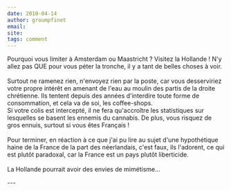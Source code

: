 ```yaml
---
date: 2010-04-14
author: groumpfinet
email: 
site: 
tags: comment
---
```


<p>Pourquoi vous limiter à Amsterdam ou Maastricht ? Visitez la Hollande ! N'y allez pas QUE pour vous péter la tronche, il y a tant de belles choses à voir.<br />
<br />
Surtout ne ramenez rien, n'envoyez rien par la poste, car vous desserviriez votre propre intérêt en amenant de l'eau au moulin des partis de la droite chrétienne. Ils tentent depuis des années d'interdire toute forme de consommation, et cela va de soi, les coffee-shops.<br />
Si votre colis est intercepté, il ne fera qu'accroître les statistiques sur lesquelles se basent les ennemis du cannabis. De plus, vous risquez de gros ennuis, surtout si vous êtes Français !<br />
<br />
Pour terminer, en réaction à ce que j'ai pu lire au sujet d'une hypothétique haine de la France de la part des néerlandais, c'est faux, ils l'adorent, ce qui est plutôt paradoxal, car la France est un pays plutôt liberticide.<br />
<br />
La Hollande pourrait avoir des envies de mimétisme...</p>
---